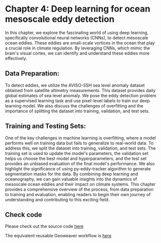 # Chapter 4: Deep learning for ocean mesoscale eddy detection

In this chapter, we explore the fascinating world of using deep learning, specifically convolutional neural networks (CNNs), to detect mesoscale ocean eddies. These eddies are small-scale vortices in the ocean that play a crucial role in climate regulation. By leveraging CNNs, which mimic the brain's visual cortex, we can identify and understand these eddies more effectively.

## Data Preparation:

To detect eddies, we utilize the AVISO-SSH sea level anomaly dataset obtained from satellite altimetry measurements. This dataset provides daily global estimates of sea level anomaly. We pose the eddy detection problem as a supervised learning task and use pixel-level labels to train our deep learning model. We also discuss the challenges of overfitting and the importance of splitting the dataset into training, validation, and test sets.

## Training and Testing Sets:

One of the key challenges in machine learning is overfitting, where a model performs well on training data but fails to generalize to real-world data. To address this, we split the dataset into training, validation, and test sets. The training set is used to update the model's parameters, the validation set helps us choose the best model and hyperparameters, and the test set provides an unbiased evaluation of the final model's performance. We also highlight the significance of using py-eddy-tracker algorithm to generate segmentation masks for the data.
By combining deep learning and oceanography, we can gain valuable insights into the dynamics of mesoscale ocean eddies and their impact on climate systems. This chapter provides a comprehensive overview of the process, from data preparation to training and evaluation, enabling readers to begin their own journey of understanding and contributing to this exciting field.

## Check code

Please check out the source code [here](https://github.com/podaac/machine-learning/tree/main/eddy-detection/v1.book_chapter)

The equivalent reusable Geoweaver workflow is [here](https://github.com/earth-artificial-intelligence/eddy_detection_geoweaver)
